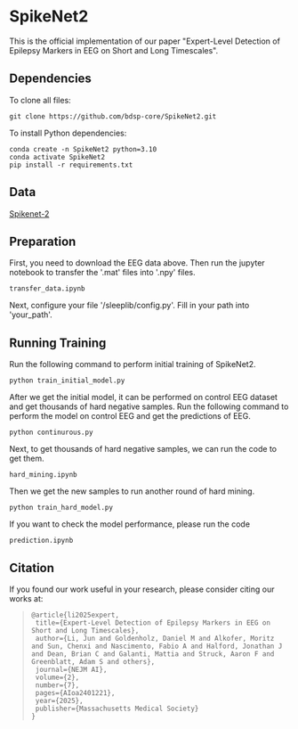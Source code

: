 # SpikeNet2


This is the official implementation of our paper "Expert-Level Detection of Epilepsy Markers in EEG on Short and Long Timescales".


## Dependencies

To clone all files:


```
git clone https://github.com/bdsp-core/SpikeNet2.git
```



To install Python dependencies:


```
conda create -n SpikeNet2 python=3.10
conda activate SpikeNet2
pip install -r requirements.txt
```



## Data 

[Spikenet-2](https://bdsp.io/content/spikenet/2.0/)

## Preparation

First, you need to download the EEG data above. Then run the jupyter notebook to transfer the '.mat' files into '.npy' files.

```
transfer_data.ipynb
```

Next, configure your file '/sleeplib/config.py'. Fill in your path into 'your_path'.

## Running Training

Run the following command to perform initial training of SpikeNet2.  

```
python train_initial_model.py
```


After we get the initial model,  it can be performed on control EEG dataset and get thousands of hard negative samples. Run the following command to perform the model on control EEG and get the predictions of EEG.

```
python continurous.py
```



Next, to get thousands of hard negative samples, we can run the code to get them.

```
hard_mining.ipynb
```



Then we get the new samples to run another round of hard mining.

```
python train_hard_model.py
```



If you want to check the model performance, please run the code

```
prediction.ipynb
```



## Citation
If you found our work useful in your research, please consider citing our works at:
> ```
>@article{li2025expert,
>  title={Expert-Level Detection of Epilepsy Markers in EEG on Short and Long Timescales},
>  author={Li, Jun and Goldenholz, Daniel M and Alkofer, Moritz and Sun, Chenxi and Nascimento, Fabio A and Halford, Jonathan J and Dean, Brian C and Galanti, Mattia and Struck, Aaron F and Greenblatt, Adam S and others},
>  journal={NEJM AI},
>  volume={2},
>  number={7},
>  pages={AIoa2401221},
>  year={2025},
>  publisher={Massachusetts Medical Society}
>}
> ```
